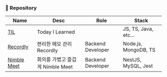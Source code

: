 ### 📁 Repository

| Name                                                 | Desc                             | Role              | Stack                |
| ---------------------------------------------------- | -------------------------------- | ----------------- | -------------------- |
| [TIL](https://github.com/JadenKim-dev/TIL)           | Today I Learned                  |                   | JS, TS, Java, etc... |
| [Recordly](https://github.com/Recordly-dev/Recordly) | 편리한 메모 관리 Recordly        | Backend Developer | Node.js, MongoDB, TS |
| [Nimble Meet](https://github.com/Nimble-Meet)        | 회의를 가볍고 즐겁게 Nimble Meet | Backend Developer | NestJS, MySQL, Jest  |
